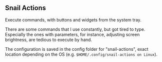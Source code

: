 ## Snail Actions

Execute commands, with buttons and widgets from the system tray. 

There are some commands that I use constantly, but got tired to type. Especially the ones with parameters, for instance, adjusting screen brightness, are tedious to execute by hand.

The configuration is saved in the config folder for "snail-actions", exact location depending on the OS (e.g. `$HOME/.config/snail-actions on Linux`).


